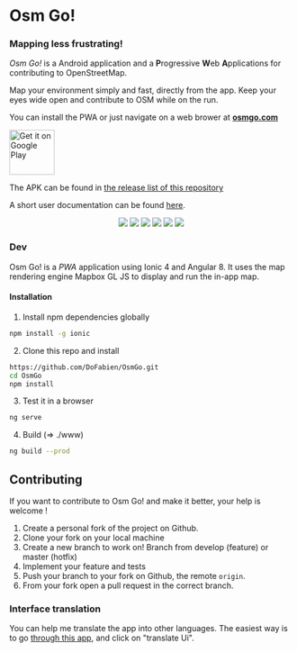 # Osm Go! 

### Mapping less frustrating! 

_Osm Go!_ is a Android application and a **P**rogressive **W**eb **A**pplications for contributing to OpenStreetMap.

Map your environment simply and fast, directly from the app. Keep your eyes wide open and contribute to OSM while on the run.


You can install the PWA or just navigate on a web brower at **[osmgo.com](https://osmgo.com)**

[<img src="https://play.google.com/intl/en_us/badges/images/generic/en_badge_web_generic.png" alt="Get it on Google Play" height="80">](https://play.google.com/store/apps/details?id=fr.dogeo.osmgo)

The APK can be found in [the release list of this repository](https://github.com/DoFabien/OsmGo/releases) 


A short user documentation can be found [here](https://dofabien.github.io/OsmGo/).

 <p align="center">
  <img src="./docs/assets/map-vt.png?raw=true"/>
  <img src="./docs/assets/map-ortho.png?raw=true"/>
  <img src="./docs/assets/fiche.png?raw=true"/>
  <img src="./docs/assets/map-modif.png?raw=true"/>
  <img src="./docs/assets/select-primary-tag-velo.png?raw=true"/>
  <img src="https://raw.githubusercontent.com/wiki/DoFabien/OsmGo/assets/send-data.png"/>
</p>


### Dev
Osm Go! is a _PWA_ application using Ionic 4 and Angular 8. It uses the map rendering engine Mapbox GL JS to display and run the in-app map.

#### Installation 
1) Install npm dependencies globally
```sh
npm install -g ionic
```
2) Clone this repo and install
```sh
https://github.com/DoFabien/OsmGo.git
cd OsmGo
npm install
```
3) Test it in a browser
```sh
ng serve 
```
4) Build (=> ./www)
```sh
ng build --prod 
```

## Contributing
If you want to contribute to Osm Go! and make it better, your help is welcome !

 1. Create a personal fork of the project on Github.
 2. Clone your fork on your local machine
 3. Create a new branch to work on! Branch from develop (feature) or master (hotfix)
 4. Implement your feature and tests
 5. Push your branch to your fork on Github, the remote `origin`.
 6. From your fork open a pull request in the correct branch. 
 

### Interface translation
You can help me translate the app into other languages. 
The easiest way is to go [through this app](https://admin.osmgo.com/), and click on "translate Ui".
